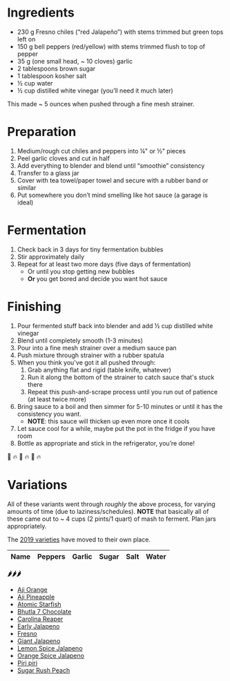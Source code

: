 # Ingredients
- 230 g Fresno chiles (“red Jalapeño”) with stems trimmed but green tops left on
- 150 g bell peppers (red/yellow) with stems trimmed flush to top of pepper
- 35 g (one small head, ~ 10 cloves) garlic
- 2 tablespoons brown sugar
- 1 tablespoon kosher salt
- ½ cup water
- ½ cup distilled white vinegar (you’ll need it much later)

This made ~ 5 ounces when pushed through a fine mesh strainer.

# Preparation
1. Medium/rough cut chiles and peppers into ¼" or ½" pieces
2. Peel garlic cloves and cut in half
3. Add everything to blender and blend until “smoothie” consistency
4. Transfer to a glass jar
5. Cover with tea towel/paper towel and secure with a rubber band or similar
6. Put somewhere you don’t mind smelling like hot sauce (a garage is ideal)

# Fermentation
1. Check back in 3 days for tiny fermentation bubbles
2. Stir approximately daily
3. Repeat for at least two more days (five days of fermentation)
   - Or until you stop getting new bubbles
   - **Or** you get bored and decide you want hot sauce

# Finishing
1. Pour fermented stuff back into blender and add ½ cup distilled white vinegar
2. Blend until completely smooth (1-3 minutes)
3. Pour into a fine mesh strainer over a medium sauce pan
4. Push mixture through strainer with a rubber spatula
5. When you think you've got it all pushed through:
   1. Grab anything flat and rigid (table knife, whatever)
   2. Run it along the bottom of the strainer to catch sauce that's stuck there
   3. Repeat this push-and-scrape process until you run out of patience (at least twice more)
6. Bring sauce to a boil and then simmer for 5-10 minutes or until it has the consistency you want.
   - **NOTE**: this sauce will thicken up even more once it cools
7. Let sauce cool for a while, maybe put the pot in the fridge if you have room
8. Bottle as appropriate and stick in the refrigerator, you’re done!

:tada: :fire: :tada: :fire: :tada: :fire:

# Variations
All of these variants went through _roughly_ the above process, for varying amounts of time (due to laziness/schedules). **NOTE** that basically all of these came out to ~ 4 cups (2 pints/1 quart) of mash to ferment. Plan jars appropriately.

The [2019 varieties](firesauce-2019.md) have moved to their own place.

| Name | Peppers | Garlic | Sugar | Salt | Water |
| ---- | ------- | ------ | ----- | ---- | ----- |

**🌶🌶🌶**
- [Aji Orange](https://www.superhotchiles.com/product/aji-ecuador-orange-pepper-seeds/)
- [Aji Pineapple](https://www.superhotchiles.com/product/aji-pineapple-hot-pepper-seeds/)
- [Atomic Starfish](https://pepperjoe.com/products/atomic-starfish)
- [Bhutla 7 Chocolate](https://pepperjoe.com/products/bhutlah-bubblegum-7-pot-chocolate-seeds)
- [Carolina Reaper](https://www.rareseeds.com/store/vegetables/peppers/hot/carolina-reaper-hot-pepper)
- [Early Jalapeno](https://pepperjoe.com/collections/jalapeno-seeds/products/jalapeno-pepper-early)
- [Fresno](https://pepperjoe.com/collections/jalapeno-seeds/products/fresno-pepper)
- [Giant Jalapeno](https://pepperjoe.com/collections/jalapeno-seeds/products/giant-jalapeno)
- [Lemon Spice Jalapeno](https://www.superhotchiles.com/product/lemon-spice-giant-pepper-10-seeds/)
- [Orange Spice Jalapeno](https://www.rareseeds.com/store/vegetables/new-items-2019/orange-spice-jalape-o)
- [Piri piri](https://www.etsy.com/listing/209067134/piri-piri-african-birds-eye-pepper-seeds)
- [Sugar Rush Peach](https://www.superhotchiles.com/product/sugar-rush-peach-pepper-seeds/)

